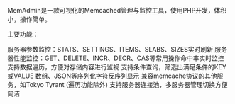 MemAdmin是一款可视化的Memcached管理与监控工具，使用PHP开发，体积小，操作简单。

主要功能：

服务器参数监控：STATS、SETTINGS、ITEMS、SLABS、SIZES实时刷新
服务器性能监控：GET、DELETE、INCR、DECR、CAS等常用操作命中率实时监控
支持数据遍历，方便对存储内容进行监视
支持条件查询，筛选出满足条件的KEY或VALUE
数组、JSON等序列化字符反序列显示
兼容memcache协议的其他服务，如Tokyo Tyrant (遍历功能除外)
支持服务器连接池，多服务器管理切换方便简洁